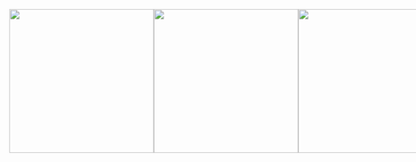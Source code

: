 <html>
  <div style="display:flex;">
 
<img src="https://i.loli.net/2021/08/03/syPKTSz97vb2W1l.jpg" width="260" />
<img src="https://i.loli.net/2020/02/14/EZc5awyF3vJSOR9.jpg" width="260" />
<img src="https://i.loli.net/2019/11/30/auRxklc9f6TLgdE.jpg" width="260" />
<img src="https://i.loli.net/2019/08/09/OvVzMqpF3jmI8lE.jpg" width="260" />

</div>
  </html>
